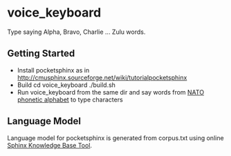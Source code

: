voice_keyboard
==============

Type saying Alpha, Bravo, Charlie ... Zulu  words.

## Getting Started
 * Install pocketsphinx as in http://cmusphinx.sourceforge.net/wiki/tutorialpocketsphinx
 * Build
        cd voice_keyboard
        ./build.sh
 * Run voice_keyboard from the same dir and say words from [NATO phonetic alphabet](https://en.wikipedia.org/wiki/NATO_phonetic_alphabet) to type characters
       
## Language Model
Language model for pocketsphinx is generated from corpus.txt using online [Sphinx Knowledge Base Tool](http://www.speech.cs.cmu.edu/tools/lmtool-new.html).